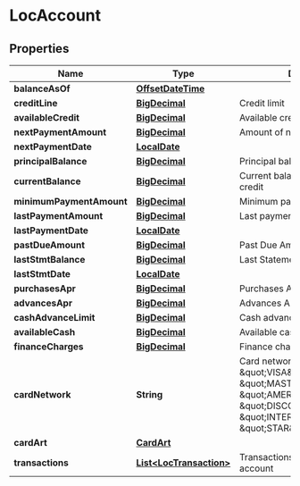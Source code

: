 # LocAccount

## Properties
Name | Type | Description | Notes
------------ | ------------- | ------------- | -------------
**balanceAsOf** | [**OffsetDateTime**](OffsetDateTime.md) |  |  [optional]
**creditLine** | [**BigDecimal**](BigDecimal.md) | Credit limit |  [optional]
**availableCredit** | [**BigDecimal**](BigDecimal.md) | Available credit |  [optional]
**nextPaymentAmount** | [**BigDecimal**](BigDecimal.md) | Amount of next payment |  [optional]
**nextPaymentDate** | [**LocalDate**](LocalDate.md) |  |  [optional]
**principalBalance** | [**BigDecimal**](BigDecimal.md) | Principal balance |  [optional]
**currentBalance** | [**BigDecimal**](BigDecimal.md) | Current balance of the line of credit |  [optional]
**minimumPaymentAmount** | [**BigDecimal**](BigDecimal.md) | Minimum payment amount |  [optional]
**lastPaymentAmount** | [**BigDecimal**](BigDecimal.md) | Last payment amount |  [optional]
**lastPaymentDate** | [**LocalDate**](LocalDate.md) |  |  [optional]
**pastDueAmount** | [**BigDecimal**](BigDecimal.md) | Past Due Amount |  [optional]
**lastStmtBalance** | [**BigDecimal**](BigDecimal.md) | Last Statement Balance |  [optional]
**lastStmtDate** | [**LocalDate**](LocalDate.md) |  |  [optional]
**purchasesApr** | [**BigDecimal**](BigDecimal.md) | Purchases APR |  [optional]
**advancesApr** | [**BigDecimal**](BigDecimal.md) | Advances APR |  [optional]
**cashAdvanceLimit** | [**BigDecimal**](BigDecimal.md) | Cash advance limit |  [optional]
**availableCash** | [**BigDecimal**](BigDecimal.md) | Available cash |  [optional]
**financeCharges** | [**BigDecimal**](BigDecimal.md) | Finance charges |  [optional]
**cardNetwork** | **String** | Card network, e.g. \&quot;VISA\&quot;, \&quot;MASTERCARD\&quot;, \&quot;AMERICAN_EXPRESS\&quot;, \&quot;DISCOVER\&quot;, \&quot;INTERLINK\&quot;, \&quot;STAR\&quot; etc. |  [optional]
**cardArt** | [**CardArt**](CardArt.md) |  |  [optional]
**transactions** | [**List&lt;LocTransaction&gt;**](LocTransaction.md) | Transactions on the line-of-credit account |  [optional]
